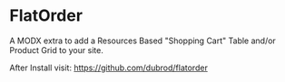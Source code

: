 # FlatOrder

A MODX extra to add a Resources Based "Shopping Cart" Table and/or Product Grid to your site.

After Install visit: https://github.com/dubrod/flatorder

